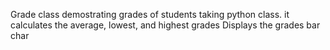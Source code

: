 Grade class demostrating grades of students taking python class.
it calculates the average, lowest, and highest grades
Displays the grades bar char
